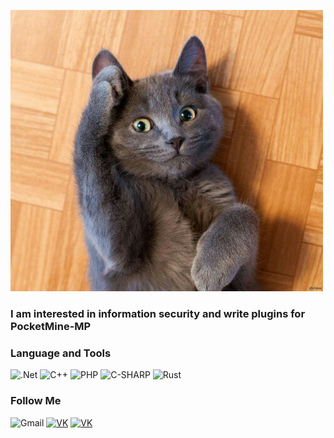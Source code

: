 [![Header](https://github.com/ComorDev/ComorDev/blob/main/assets/comordev.jpg)](https://vk.com/comordev)

### I am interested in information security and write plugins for PocketMine-MP

### Language and Tools
![.Net](https://img.shields.io/badge/-Framework-090909?style=for-the-badge&logo=.net&logoColor=E53DFF)
![C++](https://img.shields.io/badge/-C++-090909?style=for-the-badge&logo=C%2b%2b&logoColor=6296CC)
![PHP](https://img.shields.io/badge/-PHP-090909?style=for-the-badge&logo=PHP&logoColor)
![C-SHARP](https://img.shields.io/badge/c%23%20-090909.svg?&style=for-the-badge&logo=c-sharp&logoColor=white)
![Rust](https://img.shields.io/badge/rust-%23000000.svg?&style=for-the-badge&logo=rust&logoColor=white)

### Follow Me

![Gmail](https://img.shields.io/badge/ComorDev-black?style=for-the-badge&logo=gmail&logoColor=D14836)
[![VK](https://img.shields.io/badge/VK-black.svg?&style=for-the-badge&logo=VK)](https://vk.com/comordev)
[![VK](https://img.shields.io/badge/Telegram-black.svg?&style=for-the-badge&logo=telegram)](https://t.me/comordev)

